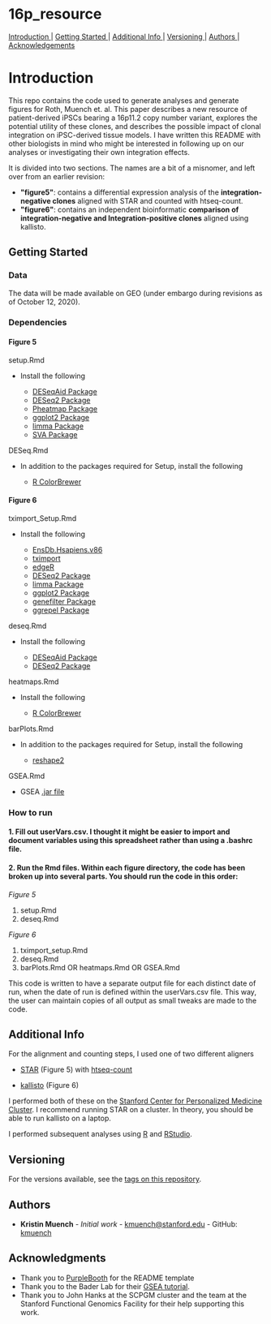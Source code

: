 # 16p_resource

[ Introduction ](#intro) | [ Getting Started ](#getstart) | [ Additional Info ](#misc) | [ Versioning ](#ver) | [ Authors ](#authors) | [ Acknowledgements ](#acknow)

<a name="intro"></a>
# Introduction

This repo contains the code used to generate analyses and generate figures for Roth, Muench et. al. This paper describes a new resource of patient-derived iPSCs bearing a 16p11.2 copy number variant, explores the potential utility of these clones, and describes the possible impact of clonal integration on iPSC-derived tissue models. I have written this README with other biologists in mind who might be interested in following up on our analyses or investigating their own integration effects.

It is divided into two sections. The names are a bit of a misnomer, and left over from an earlier revision:
- **"figure5"**: contains a differential expression analysis of the **integration-negative clones** aligned with STAR and counted with htseq-count. 
- **"figure6"**: contains an independent bioinformatic **comparison of integration-negative and Integration-positive clones** aligned using kallisto.

<a name="getstart"></a>
## Getting Started

### Data
The data will be made available on GEO (under embargo during revisions as of October 12, 2020).

### Dependencies

#### Figure 5

setup.Rmd

* Install the following 

    + [DESeqAid Package](https://github.com/kmuench/DESeqAid)
    + [DESeq2 Package](http://bioconductor.org/packages/release/bioc/html/DESeq2.html)
    + [Pheatmap Package](https://cran.r-project.org/web/packages/pheatmap/index.html)
    + [ggplot2 Package](https://cran.r-project.org/web/packages/ggplot2/index.html)
    + [limma Package](https://bioconductor.org/packages/release/bioc/html/limma.html)
    + [SVA Package](https://www.bioconductor.org/packages/release/bioc/html/sva.html)


DESeq.Rmd

* In addition to the packages required for Setup, install the following 

    + [R ColorBrewer](https://www.rdocumentation.org/packages/RColorBrewer/versions/1.1-2/topics/RColorBrewer)

#### Figure 6

tximport_Setup.Rmd

* Install the following

    + [EnsDb.Hsapiens.v86](http://bioconductor.org/packages/release/data/annotation/html/EnsDb.Hsapiens.v86.html)
    + [tximport](http://bioconductor.org/packages/release/bioc/html/tximport.html)
    + [edgeR](https://bioconductor.org/packages/release/bioc/html/edgeR.html)
    + [DESeq2 Package](http://bioconductor.org/packages/release/bioc/html/DESeq2.html)
    + [limma Package](https://bioconductor.org/packages/release/bioc/html/limma.html)
    + [ggplot2 Package](https://cran.r-project.org/web/packages/ggplot2/index.html)
    + [genefilter Package](http://bioconductor.org/packages/release/bioc/html/genefilter.html)
    + [ggrepel Package](https://cran.r-project.org/web/packages/ggrepel/index.html)

deseq.Rmd

* Install the following 

    + [DESeqAid Package](https://github.com/kmuench/DESeqAid)
    + [DESeq2 Package](http://bioconductor.org/packages/release/bioc/html/DESeq2.html)

heatmaps.Rmd

* Install the following

    + [R ColorBrewer](https://www.rdocumentation.org/packages/RColorBrewer/versions/1.1-2/topics/RColorBrewer)

barPlots.Rmd

* In addition to the packages required for Setup, install the following 

    + [reshape2](https://cran.r-project.org/web/packages/reshape2/index.html)

GSEA.Rmd

* GSEA [.jar file](http://software.broadinstitute.org/gsea/login.jsp)

### How to run

#### 1. Fill out userVars.csv. I thought it might be easier to import and document variables using this spreadsheet rather than using a .bashrc file.

#### 2. Run the Rmd files. Within each figure directory, the code has been broken up into several parts. You should run the code in this order:

*Figure 5*

1. setup.Rmd
2. deseq.Rmd

*Figure 6*

1. tximport_setup.Rmd
2. deseq.Rmd
3. barPlots.Rmd OR heatmaps.Rmd OR GSEA.Rmd

This code is written to have a separate output file for each distinct date of run, when the date of run is defined within the userVars.csv file. This way, the user can maintain copies of all output as small tweaks are made to the code. 


<a name="misc"></a>
## Additional Info
For the alignment and counting steps, I used one of two different aligners

* [STAR](http://labshare.cshl.edu/shares/gingeraslab/www-data/dobin/STAR/STAR.posix/doc/STARmanual.pdf) (Figure 5) with [htseq-count](https://htseq.readthedocs.io/en/master/count.html)

* [kallisto](https://pachterlab.github.io/kallisto/about) (Figure 6)

I performed both of these on the [Stanford Center for Personalized Medicine Cluster](http://med.stanford.edu/scgpm.html). I recommend running STAR on a cluster. In theory, you should be able to run kallisto on a laptop.

I performed subsequent analyses using [R](https://www.r-project.org/) and [RStudio](https://www.rstudio.com/).

<a name="ver"></a>
## Versioning

For the versions available, see the [tags on this repository](https://github.com/kmuench/16p_resource/tags). 

<a name="authors"></a>
## Authors

* **Kristin Muench** - *Initial work* - kmuench@stanford.edu - GitHub: [kmuench](https://github.com/kmuench)

<a name="acknow"></a>
## Acknowledgments

* Thank you to [PurpleBooth](https://gist.github.com/PurpleBooth/109311bb0361f32d87a2#file-readme-template-md) for the README template
* Thank you to the Bader Lab for their [GSEA tutorial](https://baderlab.github.io/Cytoscape_workflows/EnrichmentMapPipeline/supplemental_protocol1_rnaseq.html).
* Thank you to John Hanks at the SCPGM cluster and the team at the Stanford Functional Genomics Facility for their help supporting this work.


